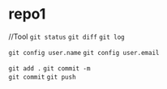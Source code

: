 # repo1

//Tool
`git status`
`git diff`
`git log`

`git config user.name`
`git config user.email`

`git add .`
`git commit -m`  
`git commit`
`git push`
